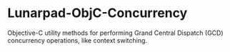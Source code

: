 Lunarpad-ObjC-Concurrency
=========================

Objective-C utility methods for performing Grand Central Dispatch (GCD) concurrency operations, like context switching.
